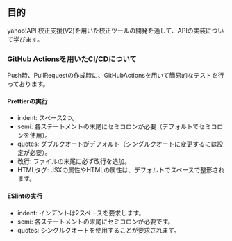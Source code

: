 ## 目的
yahoo!API 校正支援(V2)を用いた校正ツールの開発を通して、APIの実装について学びます。

### GitHub Actionsを用いたCI/CDについて
Push時、PullRequestの作成時に、GitHubActionsを用いて簡易的なテストを行っております。

#### Prettierの実行
- indent: スペース2つ。
- semi: 各ステートメントの末尾にセミコロンが必要（デフォルトでセミコロンを使用）。
- quotes: ダブルクオートがデフォルト（シングルクオートに変更するには設定が必要）。
- 改行: ファイルの末尾に必ず改行を追加。
- HTMLタグ: JSXの属性やHTMLの属性は、デフォルトでスペースで整形されます。

#### ESlintの実行
- indent: インデントは2スペースを要求します。
- semi: 各ステートメントの末尾にセミコロンが必要です。
- quotes: シングルクオートを使用することが要求されます。